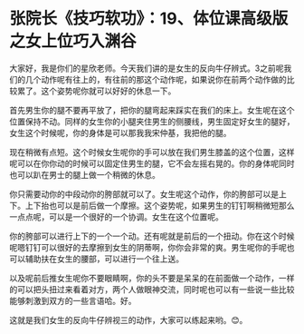 # 张院长《技巧软功》：19、体位课高级版之女上位巧入渊谷

大家好，我是你们的星欣老师。今天我们讲的是女生的反向牛仔辨式。3之前呢我们的几个动作呢有往上的，有往前的那这个动作呢，如果说你在前两个动作做的比较累了。这个姿势呢你就可以好好的休息一下。

首先男生你的腿不要再平放了，把你的腿弯起来踩实在我们的床上。女生呢在这个位置保持不动。同样的女生你的小腿夹住男生的侧腰线，男生固定好女生的腿好，女生这个时候呢，你的身体是可以那我我宋仲基，我把他的腿。

现在稍微有点短。这个时候女生呢你的手可以放在我们男生膝盖的这个位置，这样呢可以在你你动的时候可以固定住男生的腿，它不会左摇右晃的。你的身体呢同时也可以趴在男士的腿上做一个稍微的休息。

你只需要动你的中段动你的胯部就可以了。女生呢这个动作，你的胯部可以是上下。上下抬也可以是前后做一个摩擦。这个姿势呢，如果男生的钉钉啊稍微短那么一点点呢，可以是一个很好的一个协调。女生在这个位置呢。

你的胯部可以进行上下的一个一个动。还有呢就是前后的一个扭动。你在这个时候呢嗯钉钉可以很好的去摩擦到女生的阴蒂啊，你你会非常的爽。男生呢你的手呢也可以辅助扶在女生的腰部，可以进行一个往上送。

以及呢前后推女生呢你不要眼睛啊，你的头不要是呆呆的在前面做一个动作，一样的可以把头扭过来看着对方，两个人做眼神交流，同时呢也可以有一些说一些比较能够刺激到双方的一些言语哈。好。

这就是我们女生的反向牛仔辨视三的动作，大家可以练起来哟。😊。